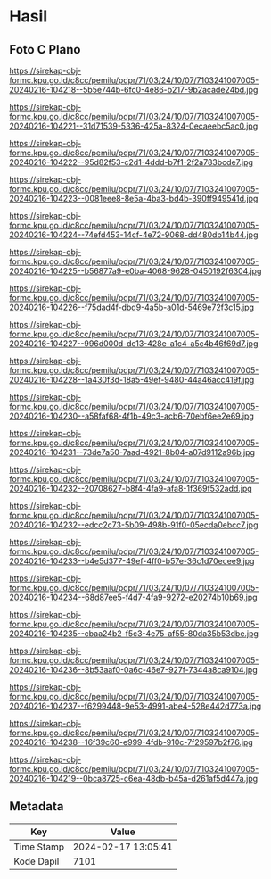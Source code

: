 # Hasil

## Foto C Plano

https://sirekap-obj-formc.kpu.go.id/c8cc/pemilu/pdpr/71/03/24/10/07/7103241007005-20240216-104218--5b5e744b-6fc0-4e86-b217-9b2acade24bd.jpg

https://sirekap-obj-formc.kpu.go.id/c8cc/pemilu/pdpr/71/03/24/10/07/7103241007005-20240216-104221--31d71539-5336-425a-8324-0ecaeebc5ac0.jpg

https://sirekap-obj-formc.kpu.go.id/c8cc/pemilu/pdpr/71/03/24/10/07/7103241007005-20240216-104222--95d82f53-c2d1-4ddd-b7f1-2f2a783bcde7.jpg

https://sirekap-obj-formc.kpu.go.id/c8cc/pemilu/pdpr/71/03/24/10/07/7103241007005-20240216-104223--0081eee8-8e5a-4ba3-bd4b-390ff949541d.jpg

https://sirekap-obj-formc.kpu.go.id/c8cc/pemilu/pdpr/71/03/24/10/07/7103241007005-20240216-104224--74efd453-14cf-4e72-9068-dd480db14b44.jpg

https://sirekap-obj-formc.kpu.go.id/c8cc/pemilu/pdpr/71/03/24/10/07/7103241007005-20240216-104225--b56877a9-e0ba-4068-9628-0450192f6304.jpg

https://sirekap-obj-formc.kpu.go.id/c8cc/pemilu/pdpr/71/03/24/10/07/7103241007005-20240216-104226--f75dad4f-dbd9-4a5b-a01d-5469e72f3c15.jpg

https://sirekap-obj-formc.kpu.go.id/c8cc/pemilu/pdpr/71/03/24/10/07/7103241007005-20240216-104227--996d000d-de13-428e-a1c4-a5c4b46f69d7.jpg

https://sirekap-obj-formc.kpu.go.id/c8cc/pemilu/pdpr/71/03/24/10/07/7103241007005-20240216-104228--1a430f3d-18a5-49ef-9480-44a46acc419f.jpg

https://sirekap-obj-formc.kpu.go.id/c8cc/pemilu/pdpr/71/03/24/10/07/7103241007005-20240216-104230--a58faf68-4f1b-49c3-acb6-70ebf6ee2e69.jpg

https://sirekap-obj-formc.kpu.go.id/c8cc/pemilu/pdpr/71/03/24/10/07/7103241007005-20240216-104231--73de7a50-7aad-4921-8b04-a07d9112a96b.jpg

https://sirekap-obj-formc.kpu.go.id/c8cc/pemilu/pdpr/71/03/24/10/07/7103241007005-20240216-104232--20708627-b8f4-4fa9-afa8-1f369f532add.jpg

https://sirekap-obj-formc.kpu.go.id/c8cc/pemilu/pdpr/71/03/24/10/07/7103241007005-20240216-104232--edcc2c73-5b09-498b-91f0-05ecda0ebcc7.jpg

https://sirekap-obj-formc.kpu.go.id/c8cc/pemilu/pdpr/71/03/24/10/07/7103241007005-20240216-104233--b4e5d377-49ef-4ff0-b57e-36c1d70ecee9.jpg

https://sirekap-obj-formc.kpu.go.id/c8cc/pemilu/pdpr/71/03/24/10/07/7103241007005-20240216-104234--68d87ee5-f4d7-4fa9-9272-e20274b10b69.jpg

https://sirekap-obj-formc.kpu.go.id/c8cc/pemilu/pdpr/71/03/24/10/07/7103241007005-20240216-104235--cbaa24b2-f5c3-4e75-af55-80da35b53dbe.jpg

https://sirekap-obj-formc.kpu.go.id/c8cc/pemilu/pdpr/71/03/24/10/07/7103241007005-20240216-104236--8b53aaf0-0a6c-46e7-927f-7344a8ca9104.jpg

https://sirekap-obj-formc.kpu.go.id/c8cc/pemilu/pdpr/71/03/24/10/07/7103241007005-20240216-104237--f6299448-9e53-4991-abe4-528e442d773a.jpg

https://sirekap-obj-formc.kpu.go.id/c8cc/pemilu/pdpr/71/03/24/10/07/7103241007005-20240216-104238--16f39c60-e999-4fdb-910c-7f29597b2f76.jpg

https://sirekap-obj-formc.kpu.go.id/c8cc/pemilu/pdpr/71/03/24/10/07/7103241007005-20240216-104219--0bca8725-c6ea-48db-b45a-d261af5d447a.jpg


## Metadata

| Key        | Value               |
| ---------- | ------------------- |
| Time Stamp | 2024-02-17 13:05:41 |
| Kode Dapil | 7101                |




